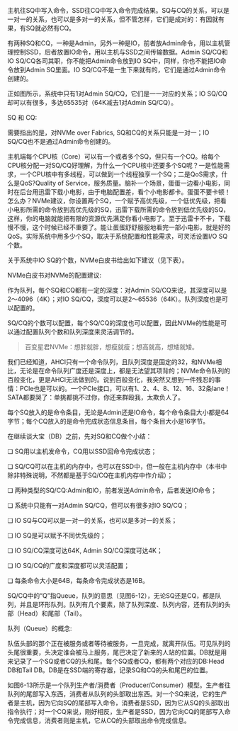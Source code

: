 
主机往SQ中写入命令，SSD往CQ中写入命令完成结果。SQ与CQ的关系，可以是一对一的关系，也可以是多对一的关系，但不管怎样，它们是成对的：有因就有果，有SQ就必然有CQ。

有两种SQ和CQ，一种是Admin，另外一种是IO，前者放Admin命令，用以主机管理控制SSD，后者放置IO命令，用以主机与SSD之间传输数据。Admin SQ/CQ和IO SQ/CQ各司其职，你不能把Admin命令放到IO SQ中，同样，你也不能把IO命令放到Admin SQ里面。IO SQ/CQ不是一生下来就有的，它们是通过Admin命令创建的。

正如图所示，系统中只有1对Admin SQ/CQ，它们是一一对应的关系；IO SQ/CQ却可以有很多，多达65535对（64K减去1对Admin SQ/CQ）。

SQ 和 CQ:



需要指出的是，对NVMe over Fabrics, SQ和CQ的关系只能是一对一；IO SQ/CQ也不是通过Admin命令创建的。

主机端每个CPU核（Core）可以有一个或者多个SQ，但只有一个CQ。给每个CPU核分配一对SQ/CQ好理解，为什么一个CPU核中还要多个SQ呢？一是性能需求，一个CPU核中有多线程，可以做到一个线程独享一个SQ；二是QoS需求，什么是QoS?Quality of Service，服务质量。脑补一个场景，蛋蛋一边看小电影，同时在后台用迅雷下载小电影，由于电脑配置差，看个小电影都卡。蛋蛋不要卡顿！怎么办？NVMe建议，你设置两个SQ，一个赋予高优先级，一个低优先级，把看小电影所需的命令放到高优先级的SQ，迅雷下载所需的命令放到低优先级的SQ，这样，你的电脑就能把有限的资源优先满足你看小电影了。至于迅雷卡不卡，下载慢不慢，这个时候已经不重要了。能让蛋蛋舒舒服服地看完一部小电影，就是好的QoS。实际系统中用多少个SQ，取决于系统配置和性能需求，可灵活设置I/O SQ个数。

关于系统中IO SQ的个数，NVMe白皮书给出如下建议（见下表）。

NVMe白皮书对NVMe的配置建议:



作为队列，每个SQ和CQ都有一定的深度：对Admin SQ/CQ来说，其深度可以是2～4096（4K）；对IO SQ/CQ，深度可以是2～65536（64K）。队列深度也是可以配置的。

SQ/CQ的个数可以配置，每个SQ/CQ的深度也可以配置，因此NVMe的性能是可以通过配置队列个数和队列深度来灵活调节的。

> 百变星君NVMe：想胖就胖，想瘦就瘦；想高就高，想矮就矮。

我们已经知道，AHCI只有一个命令队列，且队列深度是固定的32，和NVMe相比，无论是在命令队列广度还是深度上，都是无法望其项背的；NVMe命令队列的百般变化，更是AHCI无法做到的。说到百般变化，我突然又想到一件残忍的事情：PCIe也是可以的。一个PCIe接口，可以有1、2、4、8、12、16、32条lane！SATA都要哭了：单挑都挑不过你，你还来群殴我，太欺负人了。

每个SQ放入的是命令条目，无论是Admin还是IO命令，每个命令条目大小都是64字节；每个CQ放入的是命令完成状态信息条目，每个条目大小是16字节。

在继续谈大宝（DB）之前，先对SQ和CQ做个小结：

❏ SQ用以主机发命令，CQ用以SSD回命令完成状态；

❏ SQ/CQ可以在主机的内存中，也可以在SSD中，但一般在主机内存中（本书中除非特殊说明，不然都是基于SQ/CQ在主机内存中作介绍）；

❏ 两种类型的SQ/CQ:Admin和IO，前者发送Admin命令，后者发送IO命令；

❏ 系统中只能有一对Admin SQ/CQ，但可以有很多对IO SQ/CQ；

❏ IO SQ与CQ可以是一对一的关系，也可以是多对一的关系；

❏ IO SQ是可以赋予不同优先级的；

❏ IO SQ/CQ深度可达64K, Admin SQ/CQ深度可达4K；

❏ IO SQ/CQ的广度和深度都可以灵活配置；

❏ 每条命令大小是64B，每条命令完成状态是16B。

SQ/CQ中的“Q”指Queue，队列的意思（见图6-12），无论SQ还是CQ，都是队列，并且是环形队列。队列有几个要素，除了队列深度、队列内容，还有队列的头部（Head）和尾部（Tail）。

队列（Queue）的概念:



队伍头部的那个正在被服务或者等待被服务，一旦完成，就离开队伍。可见队列的头尾很重要，头决定谁会被马上服务，尾巴决定了新来的人站的位置。DB就是用来记录了一个SQ或者CQ的头和尾。每个SQ或者CQ，都有两个对应的DB:Head DB和Tail DB。DB是在SSD端的寄存器，记录SQ和CQ的头和尾巴的位置。

如图6-13所示是一个队列生产者/消费者（Producer/Consumer）模型。生产者往队列的尾部写入东西，消费者从队列的头部取出东西。对一个SQ来说，它的生产者是主机，因为它向SQ的尾部写入命令，消费者是SSD，因为它从SQ的头部取出指令执行；对一个CQ来说，刚好相反，生产者是SSD，因为它向CQ的尾部写入命令完成信息，消费者则是主机，它从CQ的头部取出命令完成信息。

